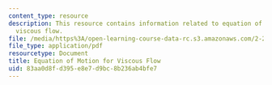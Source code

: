 ```yaml
---
content_type: resource
description: This resource contains information related to equation of motion for
  viscous flow.
file: /media/https%3A/open-learning-course-data-rc.s3.amazonaws.com/2-25-advanced-fluid-mechanics-fall-2013/83aa0d8fd395e8e7d9bc8b236ab4bfe7_MIT2_25F13_Equat_of_Motio.pdf
file_type: application/pdf
resourcetype: Document
title: Equation of Motion for Viscous Flow
uid: 83aa0d8f-d395-e8e7-d9bc-8b236ab4bfe7
---
```

